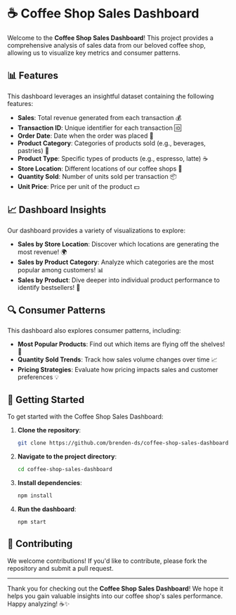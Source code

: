 # ☕ Coffee Shop Sales Dashboard

Welcome to the **Coffee Shop Sales Dashboard**! This project provides a comprehensive analysis of sales data from our beloved coffee shop, allowing us to visualize key metrics and consumer patterns. 

## 📊 Features

This dashboard leverages an insightful dataset containing the following features:

- **Sales**: Total revenue generated from each transaction 💰
- **Transaction ID**: Unique identifier for each transaction 🆔
- **Order Date**: Date when the order was placed 📅
- **Product Category**: Categories of products sold (e.g., beverages, pastries) 🍰
- **Product Type**: Specific types of products (e.g., espresso, latte) ☕
- **Store Location**: Different locations of our coffee shops 📍
- **Quantity Sold**: Number of units sold per transaction 📦
- **Unit Price**: Price per unit of the product 💵

## 📈 Dashboard Insights

Our dashboard provides a variety of visualizations to explore:

- **Sales by Store Location**: Discover which locations are generating the most revenue! 🌍
- **Sales by Product Category**: Analyze which categories are the most popular among customers! 📊
- **Sales by Product**: Dive deeper into individual product performance to identify bestsellers! 🥇

## 🔍 Consumer Patterns

This dashboard also explores consumer patterns, including:

- **Most Popular Products**: Find out which items are flying off the shelves! 🚀
- **Quantity Sold Trends**: Track how sales volume changes over time 📈
- **Pricing Strategies**: Evaluate how pricing impacts sales and customer preferences 💡

## 🚀 Getting Started

To get started with the Coffee Shop Sales Dashboard:

1. **Clone the repository**:
   ```bash
   git clone https://github.com/brenden-ds/coffee-shop-sales-dashboard.git
   ```
   
2. **Navigate to the project directory**:
   ```bash
   cd coffee-shop-sales-dashboard
   ```

3. **Install dependencies**:
   ```bash
   npm install
   ```

4. **Run the dashboard**:
   ```bash
   npm start
   ```

## 💬 Contributing

We welcome contributions! If you'd like to contribute, please fork the repository and submit a pull request. 



---

Thank you for checking out the **Coffee Shop Sales Dashboard**! We hope it helps you gain valuable insights into our coffee shop's sales performance. Happy analyzing! ☕✨
